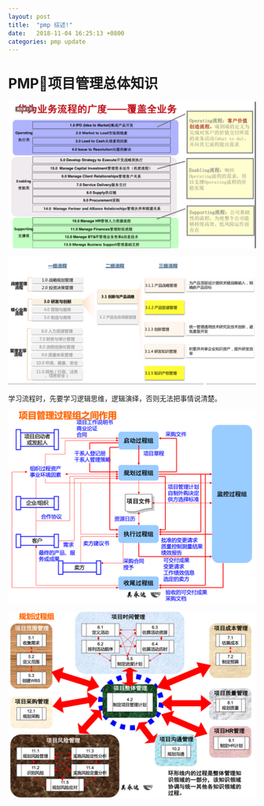 ```yaml
---
layout: post
title:  "pmp 综述!"
date:   2018-11-04 16:25:13 +0800
categories: pmp update
---
```


# PMP项目管理总体知识

![借用华为的业务流程全集](/assets/markdown-img-paste-20181104174611651.png)

![华为的创新与产品战略](/assets/markdown-img-paste-20181104180004410.png)

学习流程时，先要学习逻辑思维，逻辑演绎，否则无法把事情说清楚。

![项目管理过程组之间作用](/images/2018/11/项目管理过程组之间作用.png)


![规划过程组](/images/2018/11/规划过程组.png)
